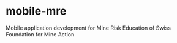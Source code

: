 mobile-mre
==========

Mobile application development for Mine Risk Education of Swiss Foundation for Mine Action
